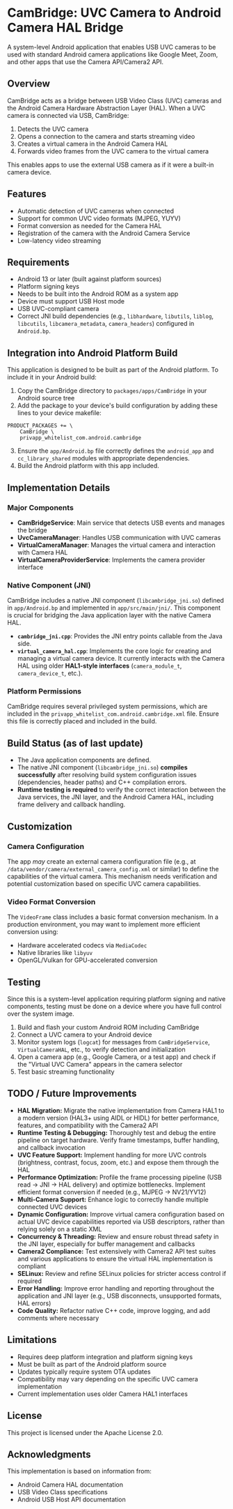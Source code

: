 # CamBridge: UVC Camera to Android Camera HAL Bridge

A system-level Android application that enables USB UVC cameras to be used with standard Android camera applications like Google Meet, Zoom, and other apps that use the Camera API/Camera2 API.

## Overview

CamBridge acts as a bridge between USB Video Class (UVC) cameras and the Android Camera Hardware Abstraction Layer (HAL). When a UVC camera is connected via USB, CamBridge:

1. Detects the UVC camera
2. Opens a connection to the camera and starts streaming video
3. Creates a virtual camera in the Android Camera HAL
4. Forwards video frames from the UVC camera to the virtual camera

This enables apps to use the external USB camera as if it were a built-in camera device.

## Features

- Automatic detection of UVC cameras when connected
- Support for common UVC video formats (MJPEG, YUYV)
- Format conversion as needed for the Camera HAL
- Registration of the camera with the Android Camera Service
- Low-latency video streaming

## Requirements

- Android 13 or later (built against platform sources)
- Platform signing keys
- Needs to be built into the Android ROM as a system app
- Device must support USB Host mode
- USB UVC-compliant camera
- Correct JNI build dependencies (e.g., `libhardware`, `libutils`, `liblog`, `libcutils`, `libcamera_metadata`, `camera_headers`) configured in `Android.bp`.

## Integration into Android Platform Build

This application is designed to be built as part of the Android platform. To include it in your Android build:

1. Copy the CamBridge directory to `packages/apps/CamBridge` in your Android source tree
2. Add the package to your device's build configuration by adding these lines to your device makefile:

```make
PRODUCT_PACKAGES += \
    CamBridge \
    privapp_whitelist_com.android.cambridge
```

3. Ensure the `app/Android.bp` file correctly defines the `android_app` and `cc_library_shared` modules with appropriate dependencies.
4. Build the Android platform with this app included.

## Implementation Details

### Major Components

- **CamBridgeService**: Main service that detects USB events and manages the bridge
- **UvcCameraManager**: Handles USB communication with UVC cameras
- **VirtualCameraManager**: Manages the virtual camera and interaction with Camera HAL
- **VirtualCameraProviderService**: Implements the camera provider interface

### Native Component (JNI)

CamBridge includes a native JNI component (`libcambridge_jni.so`) defined in `app/Android.bp` and implemented in `app/src/main/jni/`. This component is crucial for bridging the Java application layer with the native Camera HAL.

- **`cambridge_jni.cpp`**: Provides the JNI entry points callable from the Java side.
- **`virtual_camera_hal.cpp`**: Implements the core logic for creating and managing a virtual camera device. It currently interacts with the Camera HAL using older **HAL1-style interfaces** (`camera_module_t`, `camera_device_t`, etc.).

### Platform Permissions

CamBridge requires several privileged system permissions, which are included in the `privapp_whitelist_com.android.cambridge.xml` file. Ensure this file is correctly placed and included in the build.

## Build Status (as of last update)

- The Java application components are defined.
- The native JNI component (`libcambridge_jni.so`) **compiles successfully** after resolving build system configuration issues (dependencies, header paths) and C++ compilation errors.
- **Runtime testing is required** to verify the correct interaction between the Java services, the JNI layer, and the Android Camera HAL, including frame delivery and callback handling.

## Customization

### Camera Configuration

The app *may* create an external camera configuration file (e.g., at `/data/vendor/camera/external_camera_config.xml` or similar) to define the capabilities of the virtual camera. This mechanism needs verification and potential customization based on specific UVC camera capabilities.

### Video Format Conversion

The `VideoFrame` class includes a basic format conversion mechanism. In a production environment, you may want to implement more efficient conversion using:

- Hardware accelerated codecs via `MediaCodec`
- Native libraries like `libyuv`
- OpenGL/Vulkan for GPU-accelerated conversion

## Testing

Since this is a system-level application requiring platform signing and native components, testing must be done on a device where you have full control over the system image.

1. Build and flash your custom Android ROM including CamBridge
2. Connect a UVC camera to your Android device
3. Monitor system logs (`logcat`) for messages from `CamBridgeService`, `VirtualCameraHAL`, etc., to verify detection and initialization
4. Open a camera app (e.g., Google Camera, or a test app) and check if the "Virtual UVC Camera" appears in the camera selector
5. Test basic streaming functionality

## TODO / Future Improvements

- **HAL Migration:** Migrate the native implementation from Camera HAL1 to a modern version (HAL3+ using AIDL or HIDL) for better performance, features, and compatibility with the Camera2 API
- **Runtime Testing & Debugging:** Thoroughly test and debug the entire pipeline on target hardware. Verify frame timestamps, buffer handling, and callback invocation
- **UVC Feature Support:** Implement handling for more UVC controls (brightness, contrast, focus, zoom, etc.) and expose them through the HAL
- **Performance Optimization:** Profile the frame processing pipeline (USB read -> JNI -> HAL delivery) and optimize bottlenecks. Implement efficient format conversion if needed (e.g., MJPEG -> NV21/YV12)
- **Multi-Camera Support:** Enhance logic to correctly handle multiple connected UVC devices
- **Dynamic Configuration:** Improve virtual camera configuration based on actual UVC device capabilities reported via USB descriptors, rather than relying solely on a static XML
- **Concurrency & Threading:** Review and ensure robust thread safety in the JNI layer, especially for buffer management and callbacks
- **Camera2 Compliance:** Test extensively with Camera2 API test suites and various applications to ensure the virtual HAL implementation is compliant
- **SELinux:** Review and refine SELinux policies for stricter access control if required
- **Error Handling:** Improve error handling and reporting throughout the application and JNI layer (e.g., USB disconnects, unsupported formats, HAL errors)
- **Code Quality:** Refactor native C++ code, improve logging, and add comments where necessary

## Limitations

- Requires deep platform integration and platform signing keys
- Must be built as part of the Android platform source
- Updates typically require system OTA updates
- Compatibility may vary depending on the specific UVC camera implementation
- Current implementation uses older Camera HAL1 interfaces

## License

This project is licensed under the Apache License 2.0.

## Acknowledgments

This implementation is based on information from:
- Android Camera HAL documentation
- USB Video Class specifications
- Android USB Host API documentation 